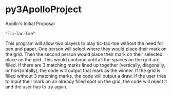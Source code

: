 # py3ApolloProject
Apollo's Initial Proposal

"Tic-Tac-Toe"

This program will allow two players to play tic-tac-toe without the need for pen and paper. 
One person will select where they would place their mark on the grid. 
Then the second person would place their mark on their selected place on the grid. 
This would continue until all the spaces on the grid are filled. 
If there are 3 matching marks lined up together (vertically, diagonally, or horizontally), the code will output that mark as the winner. 
If the grid is filled without 3 matching marks, the code will output a draw. 
If the user tries to input their mark on an already filled spot on the grid, the code will reject it and the user has to try again.
